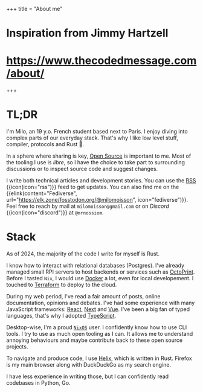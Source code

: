 +++
title = "About me"

# Inspiration from Jimmy Hartzell
# https://www.thecodedmessage.com/about/
+++

# TL;DR
<!-- keep this part synced with homepage -->

I'm Milo, an 19 y.o. French student based next to Paris. I enjoy diving into complex parts of our everyday stack. That's why I like low level stuff, compiler, protocols and Rust 🦀.

<!-- > You can read about [my whole developper experience](@/programmer-bio/index.md) or about [my personal experience](@/life-bio.md). -->

In a sphere where sharing is key, [Open Source](https://opensource.org/osd) is important to me. Most of the tooling I use is *libre*, so I have the choice to take part to surrounding discussions or to inspect source code and suggest changes.

I write both technical articles and development stories. You can use the [RSS](/atom.xml) {{icon(icon="rss")}} feed to get updates. You can also find me on the {{elink(content="Fediverse", url="https://elk.zone/fosstodon.org/@milomoisson", icon="fediverse")}}. Feel free to reach by mail at `milomoisson@gmail.com` or on _Discord_ {{icon(icon="discord")}} at `@mrnossiom`.

# Stack

As of 2024, the majority of the code I write for myself is Rust.

I know how to interact with relational databases (Postgres). I've already managed small RPI servers to host backends or services such as [OctoPrint]. Before I tasted `Nix`, I would use [Docker] a lot, even for local developement. I touched to [Terraform] to deploy to the cloud.

During my web period, I've read a fair amount of posts, online documentation, opinions and debates. I've had some experience with many JavaScript frameworks: [React], [Next] and [Vue]. I've been a big fan of typed languages, that's why I adopted [TypeScript].

Desktop-wise, I'm a proud [`NixOS`] user. I confidently know how to use CLI tools. I try to use as much open tooling as I can. It allows me to understand annoying behaviours and maybe contribute back to these open source projects.

To navigate and produce code, I use [Helix], which is written in Rust. Firefox is my main browser along with DuckDuckGo as my search engine.

I have less experience in writing those, but I can confidently read codebases in Python, Go.

[`NixOS`]: https://nixos.org/
[Helix]: https://helix-editor.com/
[RPI]: https://en.wikipedia.org/wiki/Raspberry_Pi
[OctoPrint]: https://en.wikipedia.org/wiki/OctoPrint
[Docker]: https://en.wikipedia.org/wiki/Docker_(software)
[Terraform]: https://en.wikipedia.org/wiki/Terraform_(software)

[React]: https://react.dev/
[Next]: https://nextjs.org/
[Vue]: https://vuejs.org/
[TypeScript]: https://www.typescriptlang.org/
